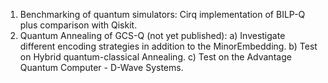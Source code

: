 1. Benchmarking of quantum simulators: Cirq implementation of BILP-Q plus comparison with Qiskit.
2. Quantum Annealing of GCS-Q (not yet published):
	a) Investigate different encoding strategies in addition to the MinorEmbedding.
	b) Test on Hybrid quantum-classical Annealing.
	c) Test on the Advantage Quantum Computer - D-Wave Systems.
